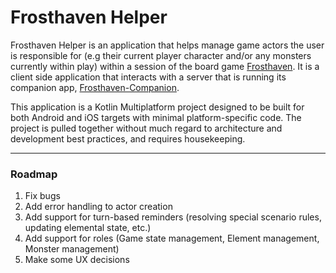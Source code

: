 # Frosthaven Helper
Frosthaven Helper is an application that helps manage game actors the user is 
responsible for (e.g their current player character and/or any monsters currently 
within play) within a session of the board game [Frosthaven](https://boardgamegeek.com/boardgame/295770/frosthaven). 
It is a client side application that interacts with a server that is running its 
companion app, [Frosthaven-Companion](https://github.com/bandrewss/frosthaven-companion).

This application is a Kotlin Multiplatform project designed to be built for both Android
and iOS targets with minimal platform-specific code. The project is pulled together without
much regard to architecture and development best practices, and requires housekeeping.

***
### Roadmap
1. Fix bugs
2. Add error handling to actor creation
3. Add support for turn-based reminders (resolving special scenario rules, updating elemental state, etc.)
4. Add support for roles (Game state management, Element management, Monster management)
5. Make some UX decisions